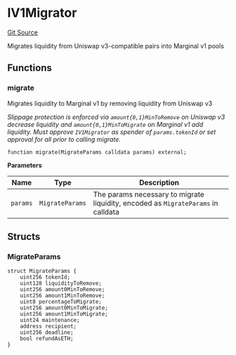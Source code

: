 # IV1Migrator
[Git Source](https://github.com/MarginalProtocol/v1-periphery/blob/d846d56fa6d1e439306e60a85e98fc298babb2f7/contracts/interfaces/IV1Migrator.sol)

Migrates liquidity from Uniswap v3-compatible pairs into Marginal v1 pools


## Functions
### migrate

Migrates liquidity to Marginal v1 by removing liquidity from Uniswap v3

*Slippage protection is enforced via `amount{0,1}MinToRemove` on Uniswap v3 decrease liquidity
and `amount{0,1}MinToMigrate` on Marginal v1 add liquidity.
Must approve `IV1Migrator` as spender of `params.tokenId` or set approval for all prior to calling migrate.*


```solidity
function migrate(MigrateParams calldata params) external;
```
**Parameters**

|Name|Type|Description|
|----|----|-----------|
|`params`|`MigrateParams`|The params necessary to migrate liquidity, encoded as `MigrateParams` in calldata|


## Structs
### MigrateParams

```solidity
struct MigrateParams {
    uint256 tokenId;
    uint128 liquidityToRemove;
    uint256 amount0MinToRemove;
    uint256 amount1MinToRemove;
    uint8 percentageToMigrate;
    uint256 amount0MinToMigrate;
    uint256 amount1MinToMigrate;
    uint24 maintenance;
    address recipient;
    uint256 deadline;
    bool refundAsETH;
}
```

